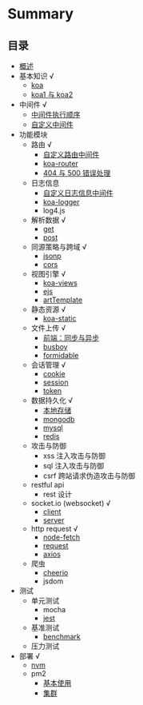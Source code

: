 # Summary

## 目录

* [概述](README.md)
* 基本知识 √
  * [koa](./doc/基本知识/koa.md)
  * [koa1 与 koa2](./doc/基本知识/koa1与koa2.md)
* 中间件 √
  * [中间件执行顺序](./doc/中间件/中间件执行顺序.md)
  * [自定义中间件](./doc/中间件/自定义中间件.md)
* 功能模块
  * 路由 √
    * [自定义路由中间件](./doc/功能模块/路由/自定义路由中间件.md)
    * [koa-router](./doc/功能模块/路由/koa-router.md)
    * [404 与 500 错误处理](./doc/功能模块/路由/404与500错误处理.md)
  * 日志信息
    * [自定义日志信息中间件](./doc/功能模块/日志信息/自定义日志信息中间件.md)
    * [koa-logger](./doc/功能模块/日志信息/koa-logger.md)
    * log4.js
  * 解析数据 √
    * [get](./doc/功能模块/解析数据/get.md)
    * [post](./doc/功能模块/解析数据/post.md)
  * 同源策略与跨域 √
    * [jsonp](./doc/功能模块/同源策略与跨域/jsonp.md)
    * [cors](./doc/功能模块/同源策略与跨域/cors.md)
  * 视图引擎 √
    * [koa-views](./doc/功能模块/视图引擎/koa-views.md)
    * [ejs](./doc/功能模块/视图引擎/ejs.md)
    * [artTemplate](./doc/功能模块/视图引擎/artTemplate.md)
  * 静态资源 √
    * [koa-static](./doc/功能模块/静态资源/koa-static.md)
  * 文件上传 √
    * [前端：同步与异步](./doc/功能模块/文件上传/前端：同步与异步.md)
    * [busboy](./doc/功能模块/文件上传/busboy.md)
    * [formidable](./doc/功能模块/文件上传/formidable.md)
  * 会话管理 √
    * [cookie](./doc/功能模块/会话管理/cookie.md)
    * [session](./doc/功能模块/会话管理/session.md)
    * [token](./doc/功能模块/会话管理/token.md)
  * 数据持久化 √
    * [本地存储](./doc/功能模块/数据持久化/本地存储.md)
    * [mongodb](./doc/功能模块/数据持久化/mongodb.md)
    * [mysql](./doc/功能模块/数据持久化/mysql.md)
    * [redis](./doc/功能模块/数据持久化/redis.md)
  * 攻击与防御
    * xss 注入攻击与防御
    * sql 注入攻击与防御
    * csrf 跨站请求伪造攻击与防御
  * restful api
    * rest 设计
  * socket.io \(websocket\) √
    * [client](./doc/功能模块/socket.io/client.md)
    * [server](./doc/功能模块/socket.io/server.md)
  * http request √
    * [node-fetch](./doc/功能模块/fetch/node-fetch.md)
    * [request](./doc/功能模块/fetch/request.md)
    * [axios](./doc/功能模块/fetch/axios.md)
  * 爬虫
    * [cheerio](./doc/功能模块/爬虫/cheerio.md)
    * jsdom
* 测试
  * 单元测试
    * mocha
    * [jest](./doc/测试/单元测试/jest.md)
  * 基准测试
    * [benchmark](./doc/测试/基准测试/benchmark.md)
  * 压力测试
* 部署 √
  * [nvm](./doc/部署/nvm.md)
  * pm2
    * [基本使用](./doc/部署/pm2/基本使用.md)
    * [集群](./doc/部署/pm2/集群.md)

